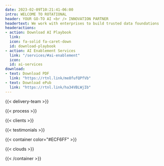 ```yaml
---
date: 2023-02-09T10:21:41-06:00
intro: WELCOME TO ROTATIONAL
header: YOUR GO-TO AI <br /> INNOVATION PARTNER
headertext: We work with enterprises to build trusted data foundations and AI solutions for sustainable business impact.
headeractions:
- action: Download AI Playbook
  link:
  icon: fa-solid fa-caret-down
  id: download-playbook
- action: AI Enablement Services
  link: "/services/#ai-enablement"
  icon:
  id: ai-services
download:
- text: Download PDF
  link: "https://rtnl.link/me8fufQPfVb"
- text: Download ePub
  link: "https://rtnl.link/ha34VBLWjIb"
---
```


<!-- Edit copy in data/en/delivery_team.yml -->
{{< delivery-team >}}

<!-- Edit copy in data/en/process.yml -->
{{< process >}}

<!-- Edit and add clients in data/en/clients.yml -->
{{< clients >}}

<!-- Edit and add testimonials in data/en/testimonials.yml -->
{{< testimonials >}}

<!-- On the Cloud section -->
{{< container color="#ECF6FF" >}}

<!-- Data for cloud partners can be found at data/en/cloud.yml -->
{{< clouds >}}

{{< /container >}}



<!-- NOTE: Recent Rotations is part of the template and is added after the content -->